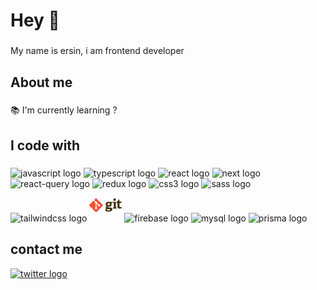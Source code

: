 <h1 align="left">Hey 👋</h1>

###

<p align="left">My name is ersin, i am frontend developer</p>

###

<h2 align="left">About me</h2>

###

<p align="left">📚 I'm currently learning ?</p>

###

<h2 align="left">I code with</h2>

###

<div align="left">
  <img src="https://cdn.jsdelivr.net/gh/devicons/devicon/icons/javascript/javascript-original.svg" height="40" width="52" alt="javascript logo"  />
  <img src="https://upload.wikimedia.org/wikipedia/commons/4/4c/Typescript_logo_2020.svg" height="40" width="52" alt="typescript logo"  />
  <img src="https://cdn.jsdelivr.net/gh/devicons/devicon/icons/react/react-original.svg" height="40" width="52" alt="react logo"  />
  <img src="https://w7.pngwing.com/pngs/87/586/png-transparent-next-js-hd-logo.png" height="40" width="40" alt="next logo"  />
 
  <img src="https://miro.medium.com/v2/resize:fit:875/1*elhu-42TzQEdsFjKDbQhhA.png" height="40" width="40" alt="react-query logo"  />
  <img src="https://cdn.jsdelivr.net/gh/devicons/devicon/icons/redux/redux-original.svg" height="40" width="52" alt="redux logo"  />
  <img src="https://cdn.jsdelivr.net/gh/devicons/devicon/icons/css3/css3-original.svg" height="40" width="52" alt="css3 logo"  />
  <img src="https://cdn.jsdelivr.net/gh/devicons/devicon/icons/sass/sass-original.svg" height="40" width="52" alt="sass logo"  />
  <img src="https://cdn.jsdelivr.net/gh/devicons/devicon/icons/tailwindcss/tailwindcss-original-wordmark.svg" height="40" width="52" alt="tailwindcss logo"  />
  
  <img src="https://raw.githubusercontent.com/github/explore/80688e429a7d4ef2fca1e82350fe8e3517d3494d/topics/git/git.png" height="52" width="52" alt="git logo"  />
  
  <img src="https://cdn.jsdelivr.net/gh/devicons/devicon/icons/firebase/firebase-plain.svg" height="40" width="52" alt="firebase logo"  />
  <img src="https://1000logos.net/wp-content/uploads/2020/08/MySQL-Logo.png" height="40" width="72" alt="mysql logo"  />
  <img src="https://logowik.com/content/uploads/images/prisma2244.jpg" height="40" width="52" alt="prisma logo"  />
  
  
</div>

###
<h2 align="left">contact me</h2>
<div align="left">
  <a href="https://twitter.com/whattheheck2314" target="_blank">
    <img src="https://raw.githubusercontent.com/maurodesouza/profile-readme-generator/master/src/assets/icons/social/twitter/default.svg" width="52" height="40" alt="twitter logo"  />
  </a>
</div>

###
